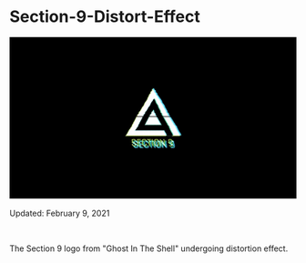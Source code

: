# Section-9-Distort-Effect
<img src="sec9.gif"/>

<p>Updated: February 9, 2021</p> <br>
<p> The Section 9 logo from "Ghost In The Shell" undergoing distortion effect.</p>
